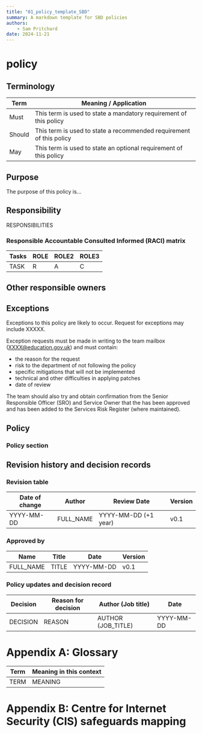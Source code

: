 ```yaml
---
title: "01_policy_template_SBD"
summary: A markdown template for SBD policies
authors:
    - Sam Pritchard
date: 2024-11-21
---
```


# <NAME> policy

## Terminology

| Term       | Meaning / Application                                               |
| ---------- | ------------------------------------------------------------------- |
| Must       | This term is used to state a mandatory requirement of this policy   |
| Should     | This term is used to state a recommended requirement of this policy |
| May        | This term is used to state an optional requirement of this policy   |


## Purpose
The purpose of this policy is...

## Responsibility
RESPONSIBILITIES 

### Responsible Accountable Consulted Informed (RACI) matrix

| Tasks                               | ROLE              | ROLE2          | ROLE3   |
| ----------------------------------- | ----------------- | -------------- | ------- |
| TASK                                | R                 | A              | C       |


## Other responsible owners

## Exceptions
Exceptions to this policy are likely to occur. Request for exceptions may include XXXXX.

Exception requests must be made in writing to the <TEAM> team mailbox (XXXX@education.gov.uk) and must contain: 

* the reason for the request
* risk to the department of not following the policy
* specific mitigations that will not be implemented
* technical and other difficulties in applying patches
* date of review 
  
The <TEAM> team should also try and obtain confirmation from the Senior Responsible Officer (SRO) and Service Owner that the <EXCEPTION> has been approved and has been added to the Services Risk Register (where maintained). 

## Policy

### Policy section


## Revision history and decision records

### Revision table

| Date of change | Author             | Review Date          | Version |
| -------------- | ------------------ | -------------------- | ------- |
| YYYY-MM-DD     | FULL_NAME          | YYYY-MM-DD (+1 year) | v0.1    |


### Approved by

| Name            | Title     | Date       | Version |
| --------------- | --------- | ---------- | ------- |
| FULL_NAME       | TITLE     | YYYY-MM-DD | v0.1    |      


### Policy updates and decision record
| Decision | Reason for decision | Author (Job title) | Date       |
| -------- | ------------------- | ------------------ | ---------- |
| DECISION | REASON              | AUTHOR (JOB_TITLE) | YYYY-MM-DD |


# Appendix A: Glossary

| Term                    | Meaning in this context |
| ----------------------- | ----------------------- |
| TERM                    | MEANING                 |


# Appendix B: Centre for Internet Security (CIS) safeguards mapping


